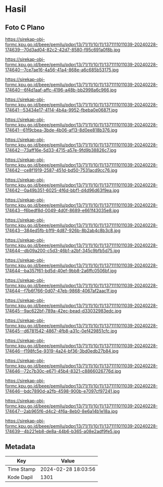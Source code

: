 # Hasil

## Foto C Plano

https://sirekap-obj-formc.kpu.go.id/beee/pemilu/pdpr/13/71/11/10/11/1371111011039-20240228-174639--70d3ad04-82c2-42d7-8580-f95c691a0f8b.jpg

https://sirekap-obj-formc.kpu.go.id/beee/pemilu/pdpr/13/71/11/10/11/1371111011039-20240228-174640--7ce7ae16-4a56-41a4-868e-a6c685b53175.jpg

https://sirekap-obj-formc.kpu.go.id/beee/pemilu/pdpr/13/71/11/10/11/1371111011039-20240228-174640--6f4d1aaf-affc-4196-a48b-bb2998a6c966.jpg

https://sirekap-obj-formc.kpu.go.id/beee/pemilu/pdpr/13/71/11/10/11/1371111011039-20240228-174641--53434e17-4114-4b4a-9952-fbeba0e0687f.jpg

https://sirekap-obj-formc.kpu.go.id/beee/pemilu/pdpr/13/71/11/10/11/1371111011039-20240228-174641--61f9cbea-3bde-4b06-af13-8d0ee818b376.jpg

https://sirekap-obj-formc.kpu.go.id/beee/pemilu/pdpr/13/71/11/10/11/1371111011039-20240228-174642--73aff16e-5d33-4715-a57e-9fd9b38826c7.jpg

https://sirekap-obj-formc.kpu.go.id/beee/pemilu/pdpr/13/71/11/10/11/1371111011039-20240228-174642--ce8f1919-2587-451d-bd50-7531acd9cc76.jpg

https://sirekap-obj-formc.kpu.go.id/beee/pemilu/pdpr/13/71/11/10/11/1371111011039-20240228-174642--0a49b351-6025-4f6d-bbf1-d4d96d63f9ea.jpg

https://sirekap-obj-formc.kpu.go.id/beee/pemilu/pdpr/13/71/11/10/11/1371111011039-20240228-174643--f6bedf8d-0049-4d0f-8689-e661f43035e8.jpg

https://sirekap-obj-formc.kpu.go.id/beee/pemilu/pdpr/13/71/11/10/11/1371111011039-20240228-174643--384ed5fb-b1f9-4d87-926b-8b2ab4c8b3c8.jpg

https://sirekap-obj-formc.kpu.go.id/beee/pemilu/pdpr/13/71/11/10/11/1371111011039-20240228-174644--db09a200-c5d3-46b1-a2bf-345c9bfb5d75.jpg

https://sirekap-obj-formc.kpu.go.id/beee/pemilu/pdpr/13/71/11/10/11/1371111011039-20240228-174644--ba357f61-bd5d-40ef-9bb8-2a6ffc0506bf.jpg

https://sirekap-obj-formc.kpu.go.id/beee/pemilu/pdpr/13/71/11/10/11/1371111011039-20240228-174644--f7b6f766-0d07-47eb-9868-4067af2aac1f.jpg

https://sirekap-obj-formc.kpu.go.id/beee/pemilu/pdpr/13/71/11/10/11/1371111011039-20240228-174645--9ac622bf-789a-42ec-bead-d33032983edc.jpg

https://sirekap-obj-formc.kpu.go.id/beee/pemilu/pdpr/13/71/11/10/11/1371111011039-20240228-174645--d6781542-4867-4fb8-a31c-0ef429851cfc.jpg

https://sirekap-obj-formc.kpu.go.id/beee/pemilu/pdpr/13/71/11/10/11/1371111011039-20240228-174646--f198fc5e-9319-4a24-bf36-3bd0edb27b84.jpg

https://sirekap-obj-formc.kpu.go.id/beee/pemilu/pdpr/13/71/11/10/11/1371111011039-20240228-174646--72c7b30c-e671-45b4-8321-c8866026776d.jpg

https://sirekap-obj-formc.kpu.go.id/beee/pemilu/pdpr/13/71/11/10/11/1371111011039-20240228-174646--bdc7890d-a2fb-4598-900b-e7097cf97241.jpg

https://sirekap-obj-formc.kpu.go.id/beee/pemilu/pdpr/13/71/11/10/11/1371111011039-20240228-174647--2ab965f6-d4c2-4f6a-8eb0-8e6a14b1e18a.jpg

https://sirekap-obj-formc.kpu.go.id/beee/pemilu/pdpr/13/71/11/10/11/1371111011039-20240228-174639--4b221eb8-de8a-44b6-b365-a08e2adf9fe5.jpg


## Metadata

| Key        | Value               |
| ---------- | ------------------- |
| Time Stamp | 2024-02-28 18:03:56 |
| Kode Dapil | 1301                |



